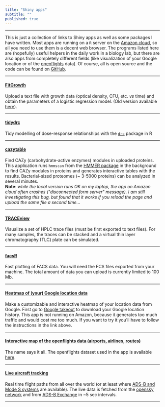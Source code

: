 ```yaml
---
title: "Shiny apps"
subtitle: ""
published: true
---
```



***

This is just a collection of links to Shiny apps as well as some packages I have written. Most apps are running on a `R` server on the [Amazon cloud](https://aws.amazon.com/), so all you need to use them is a decent web browser. The programs listed here are (hopefully) useful helpers in the daily work in a biology lab, but there are also apps from completely different fields (like visualization of your Google location or of the [openflights](https://openflights.org/) data). Of course, all is open source and the code can be found on [GitHub](https://github.com/angelovangel).

***

#### [FitGrowth](http://35.176.52.165/shiny/rstudio/FitGrowth/v03/)

Upload a text file with growth data (optical density, CFU, etc. *vs* time) and obtain the parameters of a logistic regression model.
(Old version available [here](http://35.176.52.165/shiny/rstudio/FitGrowth/v01/)).

***

#### [tidydrc](https://github.com/angelovangel/tidydrc)   

Tidy modelling of dose-response relationships with the [`drc`](https://journals.plos.org/plosone/article?id=10.1371/journal.pone.0146021) package in R

***

#### [cazytable](http://35.176.52.165/shiny/rstudio/cazytable/)

Find CAZy (carbohydrate-active enzymes) modules in uploaded proteins. This application runs `hmmscan` from the [HMMER package](http://hmmer.org/) in the background to find CAZy modules in proteins and generates interactive tables with the results. Bacterial-sized proteomes (~ 3-5000 proteins) can be analyzed in several minutes.   
**Note**: *while the local version runs OK on my laptop, the app on Amazon cloud often crashes ("disconnected form server" message). I am still investigating this bug, but found that it works if you reload the page and upload the same file a second time...* 

***

#### [TRACEview](http://35.176.52.165/shiny/rstudio/TRACEview/) 

Visualize a set of HPLC trace files (must be first exported to text files). For many samples, the traces can be stacked and a virtual thin layer chromatography (TLC) plate can be simulated.

***

#### [facsR](http://35.176.52.165/shiny/rstudio/facsR/)

Fast plotting of FACS data. You will need the FCS files exported from your machine. The total amount of data you can upload is currently limited to 100 Mb.

***

#### [Heatmap of (your) Google location data](https://github.com/angelovangel/google-location-heatmap)

Make a customizable and interactive heatmap of your location data from Google. First go to [Google takeout](https://takeout.google.com/settings/takeout) to download your Google location history. This app is not running on Amazon, because it generates too much traffic and would cost me too much. If you want to try it you'll have to follow the instructions in the link above. 

***

#### [Interactive map of the openflights data (airports, airlines, routes)](http://35.176.52.165/shiny/rstudio/openflights/)

The name says it all. The openflights dataset used in the app is available [here](https://github.com/jpatokal/openflights).

***

#### [Live aircraft tracking](http://35.176.52.165/shiny/rstudio/opensky-live/)

Real time flight paths from all over the world (or at least where [ADS-B and Mode S systems](https://en.wikipedia.org/wiki/Automatic_dependent_surveillance_%E2%80%93_broadcast) are available). The live data is fetched from the [opensky network](https://opensky-network.org/) and from [ADS-B Exchange](https://www.adsbexchange.com/) in ~5 sec intervals.


***






